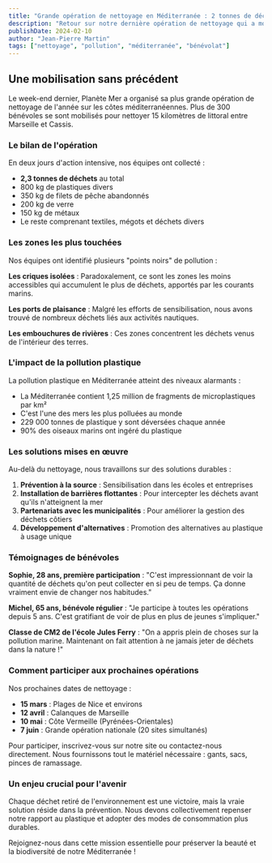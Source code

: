 ```yaml
---
title: "Grande opération de nettoyage en Méditerranée : 2 tonnes de déchets collectés"
description: "Retour sur notre dernière opération de nettoyage qui a mobilisé plus de 300 bénévoles"
publishDate: 2024-02-10
author: "Jean-Pierre Martin"
tags: ["nettoyage", "pollution", "méditerranée", "bénévolat"]
---
```


## Une mobilisation sans précédent

Le week-end dernier, Planète Mer a organisé sa plus grande opération de nettoyage de l'année sur les côtes méditerranéennes. Plus de 300 bénévoles se sont mobilisés pour nettoyer 15 kilomètres de littoral entre Marseille et Cassis.

### Le bilan de l'opération

En deux jours d'action intensive, nos équipes ont collecté :
- **2,3 tonnes de déchets** au total
- 800 kg de plastiques divers
- 350 kg de filets de pêche abandonnés
- 200 kg de verre
- 150 kg de métaux
- Le reste comprenant textiles, mégots et déchets divers

### Les zones les plus touchées

Nos équipes ont identifié plusieurs "points noirs" de pollution :

**Les criques isolées** : Paradoxalement, ce sont les zones les moins accessibles qui accumulent le plus de déchets, apportés par les courants marins.

**Les ports de plaisance** : Malgré les efforts de sensibilisation, nous avons trouvé de nombreux déchets liés aux activités nautiques.

**Les embouchures de rivières** : Ces zones concentrent les déchets venus de l'intérieur des terres.

### L'impact de la pollution plastique

La pollution plastique en Méditerranée atteint des niveaux alarmants :
- La Méditerranée contient 1,25 million de fragments de microplastiques par km²
- C'est l'une des mers les plus polluées au monde
- 229 000 tonnes de plastique y sont déversées chaque année
- 90% des oiseaux marins ont ingéré du plastique

### Les solutions mises en œuvre

Au-delà du nettoyage, nous travaillons sur des solutions durables :

1. **Prévention à la source** : Sensibilisation dans les écoles et entreprises
2. **Installation de barrières flottantes** : Pour intercepter les déchets avant qu'ils n'atteignent la mer
3. **Partenariats avec les municipalités** : Pour améliorer la gestion des déchets côtiers
4. **Développement d'alternatives** : Promotion des alternatives au plastique à usage unique

### Témoignages de bénévoles

**Sophie, 28 ans, première participation** : "C'est impressionnant de voir la quantité de déchets qu'on peut collecter en si peu de temps. Ça donne vraiment envie de changer nos habitudes."

**Michel, 65 ans, bénévole régulier** : "Je participe à toutes les opérations depuis 5 ans. C'est gratifiant de voir de plus en plus de jeunes s'impliquer."

**Classe de CM2 de l'école Jules Ferry** : "On a appris plein de choses sur la pollution marine. Maintenant on fait attention à ne jamais jeter de déchets dans la nature !"

### Comment participer aux prochaines opérations

Nos prochaines dates de nettoyage :
- **15 mars** : Plages de Nice et environs
- **12 avril** : Calanques de Marseille
- **10 mai** : Côte Vermeille (Pyrénées-Orientales)
- **7 juin** : Grande opération nationale (20 sites simultanés)

Pour participer, inscrivez-vous sur notre site ou contactez-nous directement. Nous fournissons tout le matériel nécessaire : gants, sacs, pinces de ramassage.

### Un enjeu crucial pour l'avenir

Chaque déchet retiré de l'environnement est une victoire, mais la vraie solution réside dans la prévention. Nous devons collectivement repenser notre rapport au plastique et adopter des modes de consommation plus durables.

Rejoignez-nous dans cette mission essentielle pour préserver la beauté et la biodiversité de notre Méditerranée !